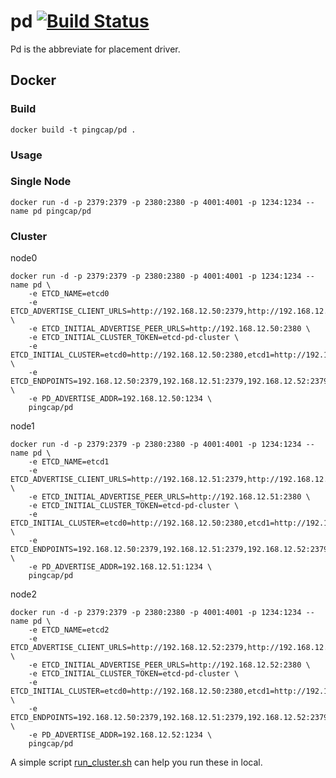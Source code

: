 # pd [![Build Status](https://travis-ci.org/pingcap/pd.svg?branch=master)](https://travis-ci.org/pingcap/pd)

Pd is the abbreviate for placement driver.

## Docker

### Build

```
docker build -t pingcap/pd .
```

### Usage

### Single Node

```
docker run -d -p 2379:2379 -p 2380:2380 -p 4001:4001 -p 1234:1234 --name pd pingcap/pd 
```

### Cluster

node0

```
docker run -d -p 2379:2379 -p 2380:2380 -p 4001:4001 -p 1234:1234 --name pd \
    -e ETCD_NAME=etcd0
    -e ETCD_ADVERTISE_CLIENT_URLS=http://192.168.12.50:2379,http://192.168.12.50:4001 \
    -e ETCD_INITIAL_ADVERTISE_PEER_URLS=http://192.168.12.50:2380 \
    -e ETCD_INITIAL_CLUSTER_TOKEN=etcd-pd-cluster \
    -e ETCD_INITIAL_CLUSTER=etcd0=http://192.168.12.50:2380,etcd1=http://192.168.12.51:2380,etcd2=http://192.168.12.52:2380 \
    -e ETCD_ENDPOINTS=192.168.12.50:2379,192.168.12.51:2379,192.168.12.52:2379 \
    -e PD_ADVERTISE_ADDR=192.168.12.50:1234 \
    pingcap/pd
```

node1
```
docker run -d -p 2379:2379 -p 2380:2380 -p 4001:4001 -p 1234:1234 --name pd \
    -e ETCD_NAME=etcd1
    -e ETCD_ADVERTISE_CLIENT_URLS=http://192.168.12.51:2379,http://192.168.12.51:4001 \
    -e ETCD_INITIAL_ADVERTISE_PEER_URLS=http://192.168.12.51:2380 \
    -e ETCD_INITIAL_CLUSTER_TOKEN=etcd-pd-cluster \
    -e ETCD_INITIAL_CLUSTER=etcd0=http://192.168.12.50:2380,etcd1=http://192.168.12.51:2380,etcd2=http://192.168.12.52:2380 \
    -e ETCD_ENDPOINTS=192.168.12.50:2379,192.168.12.51:2379,192.168.12.52:2379 \
    -e PD_ADVERTISE_ADDR=192.168.12.51:1234 \
    pingcap/pd
```

node2
```
docker run -d -p 2379:2379 -p 2380:2380 -p 4001:4001 -p 1234:1234 --name pd \
    -e ETCD_NAME=etcd2
    -e ETCD_ADVERTISE_CLIENT_URLS=http://192.168.12.52:2379,http://192.168.12.52:4001 \
    -e ETCD_INITIAL_ADVERTISE_PEER_URLS=http://192.168.12.52:2380 \
    -e ETCD_INITIAL_CLUSTER_TOKEN=etcd-pd-cluster \
    -e ETCD_INITIAL_CLUSTER=etcd0=http://192.168.12.50:2380,etcd1=http://192.168.12.51:2380,etcd2=http://192.168.12.52:2380 \
    -e ETCD_ENDPOINTS=192.168.12.50:2379,192.168.12.51:2379,192.168.12.52:2379 \
    -e PD_ADVERTISE_ADDR=192.168.12.52:1234 \
    pingcap/pd
```

A simple script [run_cluster.sh](./run_cluster.sh) can help you run these in local.
